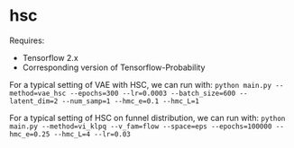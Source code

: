 # hsc

Requires:
* Tensorflow 2.x
* Corresponding version of Tensorflow-Probability

For a typical setting of VAE with HSC, we can run with:
`python main.py --method=vae_hsc --epochs=300 --lr=0.0003 --batch_size=600 --latent_dim=2 --num_samp=1 --hmc_e=0.1 --hmc_L=1`

For a typical setting of HSC on funnel distribution, we can run with:
`python main.py --method=vi_klpq --v_fam=flow --space=eps --epochs=100000 --hmc_e=0.25 --hmc_L=4 --lr=0.03`
